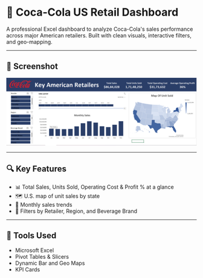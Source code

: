 # 🥤 Coca-Cola US Retail Dashboard

A professional Excel dashboard to analyze Coca-Cola's sales performance across major American retailers. Built with clean visuals, interactive filters, and geo-mapping.

---

## 📸 Screenshot

![Dashboard Preview](./dashboard_photo.png)


---

## 🔍 Key Features

- 📊 Total Sales, Units Sold, Operating Cost & Profit % at a glance  
- 🗺️ U.S. map of unit sales by state  
- 📅 Monthly sales trends  
- 🔘 Filters by Retailer, Region, and Beverage Brand

---

## 🚀 Tools Used

- Microsoft Excel  
- Pivot Tables & Slicers  
- Dynamic Bar and Geo Maps  
- KPI Cards



